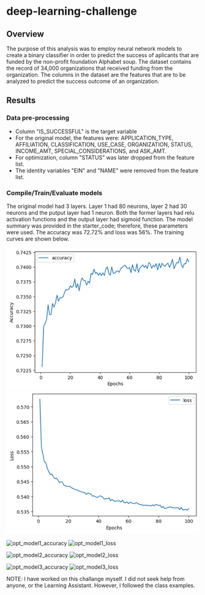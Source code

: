 # deep-learning-challenge

## Overview
The purpose of this analysis was to employ neural network models to create a binary classifier in order to predict the success of aplicants that are funded by the non-profit
foundation Alphabet soup. The dataset contains the record of 34,000 organizations that received funding from the organization. The columns in the dataset are the features that
are to be analyzed to predict the success outcome of an organization.

## Results
### Data pre-processing
- Column "IS_SUCCESSFUL" is the target variable
- For the original model, the features were: APPLICATION_TYPE, AFFILIATION, CLASSIFICATION, USE_CASE, ORGANIZATION, STATUS, INCOME_AMT, SPECIAL_CONSIDERATIONS, and ASK_AMT. 
- For optimization, column "STATUS" was later dropped from the feature list.
- The identity variables "EIN" and "NAME" were removed from the feature list.

### Compile/Train/Evaluate models
The original model had 3 layers. Layer 1 had 80 neurons, layer 2 had 30 neurons and the putput layer had 1 neuron. Both the former layers had relu activation functions and the
output layer had sigmoid function. The model summary was provided in the starter_code; therefore, these parameters were used. The accuracy was 72.72% and loss was 56%. The 
training curves are shown below.

![org_accuracy](original_model_accuracy.png)
![org_loss](original_model_loss.png)

![opt_model1_accuracy]()
![opt_model1_loss]()

![opt_model2_accuracy]()
![opt_model2_loss]()

![opt_model3_accuracy]()
![opt_model3_loss]()


NOTE: 
I have worked on this challange myself. I did not seek help from anyone, or the Learning Assistant. However, I followed the class examples.
